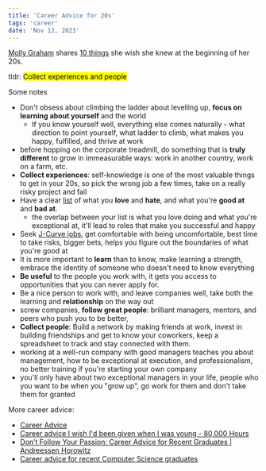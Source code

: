 ```yaml
---
title: 'Career Advice for 20s'
tags: 'career'
date: 'Nov 12, 2023'
---
```


[Molly Graham](https://www.linkedin.com/in/mograham/) shares [10 things](https://mollyg.substack.com/p/early-career-advice?) she wish she knew at the beginning of her 20s.

tldr: <mark>Collect experiences and people</mark>

Some notes

- Don't obsess about climbing the ladder about levelling up, **focus on learning about yourself** and the world
  - If you know yourself well, everything else comes naturally - what direction to point yourself, what ladder to climb, what makes you happy, fulfilled, and thrive at work
- before hopping on the corporate treadmill, do something that is **truly different** to grow in immeasurable ways: work in another country, work on a farm, etc.
- **Collect experiences**: self-knowledge is one of the most valuable things to get in your 20s, so pick the wrong job a few times, take on a really risky project and fail
- Have a clear [list](https://mollyg.substack.com/p/choosing-your-next-job) of what you **love** and **hate**, and what you're **good at** and **bad at**.
  - the overlap between your list is what you love doing and what you're exceptional at, it'll lead to roles that make you successful and happy
- Seek [J-Curve jobs](https://mollyg.substack.com/p/j-curve), get comfortable with being uncomfortable, best time to take risks, bigger bets, helps you figure out the boundaries of what you're good at
- It is more important to **learn** than to know, make learning a strength, embrace the identity of someone who doesn't need to know everything
- **Be useful** to the people you work with, it gets you access to opportunities that you can never apply for.
- Be a nice person to work with, and leave companies well, take both the learning and **relationship** on the way out
- screw companies, **follow great people**: brilliant managers, mentors, and peers who push you to be better,
- **Collect people**: Build a network by making friends at work, invest in building friendships and get to know your coworkers, keep a spreadsheet to track and stay connected with them.
- working at a well-run company with good managers teaches you about management, how to be exceptional at execution, and professionalism, no better training if you're starting your own company
- you'll only have about two exceptional managers in your life, people who you want to be when you "grow up", go work for them and don't take them for granted

More career advice:

- [Career Advice](https://moxie.org/2013/01/07/career-advice.html?curius=2053)
- [Career advice I wish I'd been given when I was young - 80,000 Hours](https://80000hours.org/2019/04/career-advice-i-wish-id-been-given-when-i-was-young/)
- [Don’t Follow Your Passion: Career Advice for Recent Graduates | Andreessen Horowitz](https://a16z.com/dont-follow-your-passion-career-advice-for-recent-graduates/)
- [Career advice for recent Computer Science graduates](https://huyenchip.com/2018/10/08/career-advice-recent-cs-graduates.html)
